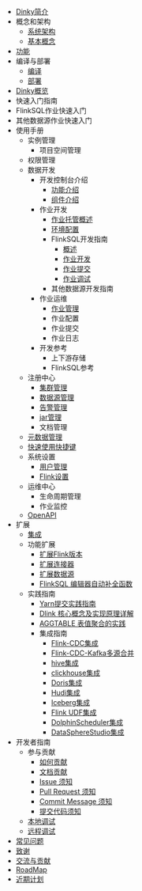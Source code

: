 <!-- docs/zh-CN/_sidebar.md -->


- [Dinky简介](/zh-CN/introduce.md)
- 概念和架构
  - [系统架构](/zh-CN/architecture.md)
  - [基本概念](/zh-CN/concept.md)
- [功能](/zh-CN/feature.md)
- 编译与部署
  - [编译](/zh-CN/quick_start/build.md)
  - [部署](/zh-CN/quick_start/deploy.md)
- [Dinky概览](/zh-CN/dinky_overview.md)
-  快速入门指南
  -  FlinkSQL作业快速入门
  -  其他数据源作业快速入门
- 使用手册
  - 实例管理
    - 项目空间管理
  - 权限管理
  - 数据开发
    - 开发控制台介绍
      - [功能介绍](/zh-CN/administrator-guide/Studio/development_control/function_introduce.md)
      - [组件介绍](/zh-CN/administrator-guide/Studio/development_control/component_introduce.md)
    - 作业开发
      - [作业托管概述](/zh-CN/administrator-guide/Studio/job_dev/job_hosting.md)
      - [环境配置](/zh-CN/administrator-guide/Studio/job_dev/env_config.md)
      - FlinkSQL开发指南
        - [概述](/zh-CN/administrator-guide/Studio/job_dev/flinksql_guide/summary.md)
        - [作业开发](/zh-CN/administrator-guide/Studio/job_dev/flinksql_guide/flinksql_job_dev.md)
        - [作业提交](/zh-CN/administrator-guide/Studio/job_dev/flinksql_guide/flinksql_job_submit.md)
        - [作业调试](/zh-CN/administrator-guide/Studio/job_dev/flinksql_guide/job_debug.md)
      - 其他数据源开发指南
    - 作业运维
      - [作业管理](/zh-CN/administrator-guide/Studio/job_ops/job_manage.md)
      - 作业配置
      - 作业提交
      - 作业日志
    - 开发参考
      - 上下游存储
      - FlinkSQL参考
  - 注册中心
    - [集群管理](/zh-CN/administrator-guide/registerCenter/cluster_manage.md)
    - [数据源管理](/zh-CN/administrator-guide/registerCenter/datasource_manage.md)
    - [告警管理](/zh-CN/administrator-guide/registerCenter/warning.md)
    - [jar管理](/zh-CN/administrator-guide/registerCenter/jar_manager.md)
    - 文档管理
  - [元数据管理](/zh-CN/administrator-guide/metadata.md)
  - [快速使用快捷键](/zh-CN/administrator-guide/Hotkey.md)
  - 系统设置
    - [用户管理](/zh-CN/administrator-guide/system_setting/user_management.md)
    - [Flink设置](/zh-CN/administrator-guide/system_setting/Flink_Setting.md)
  - 运维中心
    - 生命周期管理
    - 作业监控
  - [OpenAPI](/zh-CN/api/openapi.md)
- 扩展
  - [集成](/zh-CN/extend/integrate.md)
  - 功能扩展
    - [扩展Flink版本](/zh-CN/extend/flinkversion.md)
    - [扩展连接器](/zh-CN/extend/connector.md)
    - [扩展数据源](/zh-CN/extend/datasource.md)
    - [FlinkSQL 编辑器自动补全函数](/zh-CN/extend/completion.md)
  - 实践指南
    - [Yarn提交实践指南](/zh-CN/practice/yarnsubmit.md)
    - [Dlink 核心概念及实现原理详解](/zh-CN/practice/principle.md)
    - [AGGTABLE 表值聚合的实践](/zh-CN/practice/aggtable.md)
    - 集成指南
      - [Flink-CDC集成](/zh-CN/extend/flinkcdc.md)
      - [Flink-CDC-Kafka多源合并](/zh-CN/extend/Flink_CDC_kafka_Multi_source_merger.md)
      - [hive集成](/zh-CN/extend/hive.md)
      - [clickhouse集成](/zh-CN/extend/clickhouse.md)
      - [Doris集成](/zh-CN/extend/doris.md)
      - [Hudi集成](/zh-CN/extend/hudi.md)
      - [Iceberg集成](/zh-CN/extend/iceberg.md)
      - [Flink UDF集成](/zh-CN/extend/udf.md)
      - [DolphinScheduler集成](/zh-CN/extend/dolphinscheduler.md)
      - [DataSphereStudio集成](/zh-CN/extend/dataspherestudio.md)
- 开发者指南
  - 参与贡献
    - [如何贡献](/zh-CN/developer-guide/how_contribute.md)
    - [文档贡献](/zh-CN/developer-guide/document.md)
    - [Issue 须知](/zh-CN/developer-guide/issue.md)
    - [Pull Request 须知](/zh-CN/developer-guide/pull_request.md)
    - [Commit Message 须知](/zh-CN/developer-guide/commit_message.md)
    - [提交代码须知](/zh-CN/developer-guide/commit_code.md)
  - [本地调试](/zh-CN/developer-guide/local_debug.md)
  - [远程调试](/zh-CN/developer-guide/remote_debug.md)
- [常见问题](/zh-CN/FAQ.md)
- [致谢](/zh-CN/others/thanks.md)
- [交流与贡献](/zh-CN/others/comminicate.md)
- [RoadMap](/zh-CN/roadmap.md)
- [近期计划](/zh-CN/others/plans.md)
